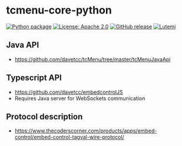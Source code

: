 # tcmenu-core-python
[![Python package](https://github.com/vzahradnik/tcmenu-python/actions/workflows/pytest.yml/badge.svg)](https://github.com/vzahradnik/tcmenu-python/actions/workflows/pytest.yml)
[![License: Apache 2.0](https://img.shields.io/badge/license-Apache--2.0-green.svg)](https://github.com/vzahradnik/tcmenu-python/blob/main/LICENSE)
[![GitHub release](https://img.shields.io/github/release/vzahradnik/tcmenu-python.svg?maxAge=3600)](https://github.com/vzahradnik/tcmenu-python/releases)
[![Lutemi](https://img.shields.io/badge/Lutemi-dev-orange.svg)](https://www.lutemi.com/)

## Java API
- https://github.com/davetcc/tcMenu/tree/master/tcMenuJavaApi

## Typescript API
- https://github.com/davetcc/embedcontrolJS
- Requires Java server for WebSockets communication

## Protocol description
- https://www.thecoderscorner.com/products/apps/embed-control/embed-control-tagval-wire-protocol/
